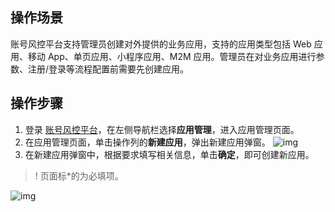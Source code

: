 ## 操作场景
账号风控平台支持管理员创建对外提供的业务应用，支持的应用类型包括 Web 应用、移动 App、单页应用、小程序应用、M2M 应用。管理员在对业务应用进行参数、注册/登录等流程配置前需要先创建应用。


## 操作步骤
1. 登录 [账号风控平台](https://console.tencentcloud.com/ciam)，在左侧导航栏选择**应用管理**，进入应用管理页面。
2. 在应用管理页面，单击操作列的**新建应用**，弹出新建应用弹窗。
![img](https://qcloudimg.tencent-cloud.cn/raw/d3f32baae4a9372b624afba94b4b5be7.png)
3. 在新建应用弹窗中，根据要求填写相关信息，单击**确定**，即可创建新应用。
>! 页面标*的为必填项。

![img](https://qcloudimg.tencent-cloud.cn/raw/4f8cff5968842c2e26e8c48d2149d582.png)